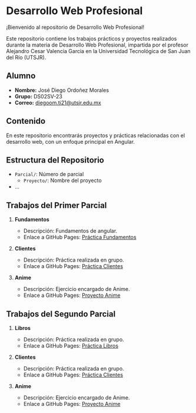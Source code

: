 # Desarrollo Web Profesional

¡Bienvenido al repositorio de Desarrollo Web Profesional!

Este repositorio contiene los trabajos prácticos y proyectos realizados durante la materia de Desarrollo Web Profesional, impartida por el profesor Alejandro Cesar Valencia Garcia en la Universidad Tecnológica de San Juan del Río (UTSJR).

## Alumno

- **Nombre:** José Diego Ordoñez Morales
- **Grupo:** DS02SV-23
- **Correo:** diegoom.ti21@utsjr.edu.mx

## Contenido

En este repositorio encontrarás proyectos y prácticas relacionadas con el desarrollo web, con un enfoque principal en Angular.

## Estructura del Repositorio

- `Parcial/`: Número de parcial
  - `Proyecto/`: Nombre del proyecto
- ...

## Trabajos del Primer Parcial

1. **Fundamentos**
   - Descripción: Fundamentos de angular.
   - Enlace a GitHub Pages: [Práctica Fundamentos](https://DiegoOM14.github.io/Desarrollo-Web-Profesional/Primer%20Parcial/Fundamentos/index.html)

2. **Clientes**
   - Descripción: Práctica realizada en grupo.
   - Enlace a GitHub Pages: [Práctica Clientes](https://DiegoOM14.github.io/Desarrollo-Web-Profesional/Primer%20Parcial/Clientes/index.html)

3. **Anime**
   - Descripción: Ejercicio encargado de Anime.
   - Enlace a GitHub Pages: [Proyecto Anime](https://DiegoOM14.github.io/Desarrollo-Web-Profesional/Primer%20Parcial/Anime/index.html)
  
## Trabajos del Segundo Parcial

1. **Libros**
   - Descripción: Práctica realizada en grupo.
   - Enlace a GitHub Pages: [Práctica Libros](https://DiegoOM14.github.io/Desarrollo-Web-Profesional/2do%20Parcial/Libros/index.html)

2. **Clientes**
   - Descripción: Práctica realizada en grupo.
   - Enlace a GitHub Pages: [Práctica Clientes](https://DiegoOM14.github.io/Desarrollo-Web-Profesional/2do%20Parcial/Clientes/index.html)

3. **Anime**
   - Descripción: Ejercicio encargado de Anime.
   - Enlace a GitHub Pages: [Proyecto Anime](https://DiegoOM14.github.io/Desarrollo-Web-Profesional/2do%20Parcial/Tareas/index.html)

